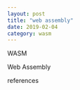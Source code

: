 ```yaml
---
layout: post
title: "web assembly"
date: 2019-02-04
category: wasm
---
```


WASM

Web Assembly

references

